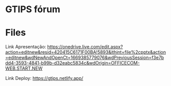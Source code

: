 # GTIPS fórum



# Files

Link Apresentação: 
https://onedrive.live.com/edit.aspx?action=editnew&resid=420415C6171F00BA!5893&ithint=file%2cpptx&action=editnew&wdNewAndOpenCt=1669385779076&wdPreviousSession=f3e7bdd4-3593-4841-b99b-d32eabc5834c&wdOrigin=OFFICECOM-WEB.START.NEW

Link Deploy: 
https://gtips.netlify.app/
